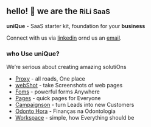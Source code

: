 ## hello! 👋 we are the <strong style='font-size:18px'>RiLi SaaS</strong>
  
**uniQue** - SaaS starter kit, foundation for your **business**

Connect with us via <a href="https://www.linkedin.com/company/rili-saas/" target="_blank">linkedin</a> ornd us an [email](mailto:sleuths_network0u@icloud.com).
  
### who Use uniQue?
  
We’re serious about creating amazing solutiOns
  
- <a href="http://proxy.rili.be/" target="_blank">Proxy</a> - all roads, One place
- <a href="https://webshot.click/" target="_blank">webShot</a> - take Screenshots of web pages
- <a href="https://formson.click/" target="_blank">Foms</a> - powerful forms Anywhere
- <a href="https://pageson.click/" target="_blank">Pages</a> - quick pages for Everyone
- <a href="https://campaignson.click/" target="_blank">Campaignson</a> - turn Leads into new Customers
- <a href="https://odontohora.com.br/" target="_blank">Odonto Hora</a> - Finanças na Odontologia 
- <a href="https://go2work.click/" target="_blank">Workspace</a> - simple, how Everything should be
